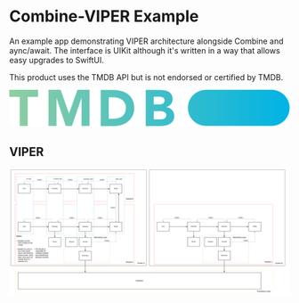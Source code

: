 
# Combine-VIPER Example

An example app demonstrating VIPER architecture alongside Combine and aync/await.
The interface is UIKit although it's written in a way that allows easy upgrades to SwiftUI.

This product uses the TMDB API but is not endorsed or certified by TMDB.

![Screenshot](Combine-VIPER/Resources/Assets.xcassets/TMDBLogo.imageset/TMDBLogo.svg)

## VIPER

![Screenshot](Documentation/VIPER_Diagram.svg)
